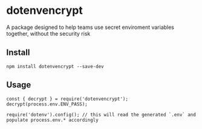 # dotenvencrypt
A package designed to help teams use secret enviroment variables together, without the security risk

## Install
```
npm install dotenvencrypt --save-dev
```

## Usage
```
const { decrypt } = require('dotenvencrypt');
decrypt(process.env.ENV_PASS);

require('dotenv').config(); // this will read the generated `.env` and populate process.env.* accordingly
```
